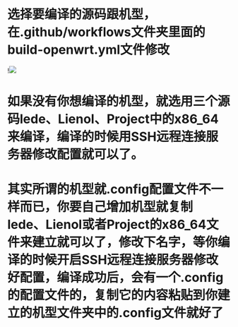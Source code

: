 # 选择要编译的源码跟机型，在.github/workflows文件夹里面的build-openwrt.yml文件修改
!<img src="https://github.com/danshui-git/shuoming/blob/master/doc/0331.png" />

#
# 如果没有你想编译的机型，就选用三个源码lede、Lienol、Project中的x86_64来编译，编译的时候用SSH远程连接服务器修改配置就可以了。
   
# 
# 其实所谓的机型就.config配置文件不一样而已，你要自己增加机型就复制lede、Lienol或者Project的x86_64文件来建立就可以了，修改下名字，等你编译的时候开启SSH远程连接服务器修改好配置，编译成功后，会有一个.config的配置文件的，复制它的内容粘贴到你建立的机型文件夹中的.config文件就好了
